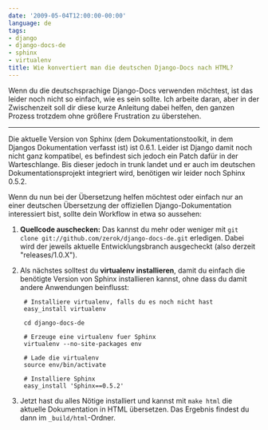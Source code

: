 ```yaml
---
date: '2009-05-04T12:00:00-00:00'
language: de
tags:
- django
- django-docs-de
- sphinx
- virtualenv
title: Wie konvertiert man die deutschen Django-Docs nach HTML?
---
```



Wenn du die deutschsprachige Django-Docs verwenden möchtest, ist das leider
noch nicht so einfach, wie es sein sollte. Ich arbeite daran, aber in der
Zwischenzeit soll dir diese kurze Anleitung dabei helfen, den ganzen Prozess
trotzdem ohne größere Frustration zu überstehen.


-------------------------------

Die aktuelle Version von Sphinx (dem Dokumentationstoolkit, in dem Djangos
Dokumentation verfasst ist) ist 0.6.1. Leider ist Django damit noch nicht ganz
kompatibel, es befindest sich jedoch ein Patch dafür in der Warteschlange. Bis
dieser jedoch in trunk landet und er auch im deutschen Dokumentationsprojekt
integriert wird, benötigen wir leider noch Sphinx 0.5.2.

Wenn du nun bei der Übersetzung helfen möchtest oder einfach nur an einer
deutschen Übersetzung der offiziellen Django-Dokumentation interessiert bist,
sollte dein Workflow in etwa so aussehen:

1. **Quellcode auschecken:** Das kannst du mehr oder weniger mit ``git clone
   git://github.com/zerok/django-docs-de.git`` erledigen. Dabei wird der
   jeweils aktuelle Entwicklungsbranch ausgecheckt (also derzeit
   "releases/1.0.X").

2. Als nächstes solltest du **virtualenv installieren**, damit du einfach die
   benötigte Version von Sphinx installieren kannst, ohne dass du damit andere
   Anwendungen beinflusst:
        
        # Installiere virtualenv, falls du es noch nicht hast
        easy_install virtualenv

        cd django-docs-de

        # Erzeuge eine virtualenv fuer Sphinx
        virtualenv --no-site-packages env

        # Lade die virtualenv
        source env/bin/activate

        # Installiere Sphinx
        easy_install 'Sphinx==0.5.2'

3. Jetzt hast du alles Nötige installiert und kannst mit ``make html`` die
   aktuelle Dokumentation in HTML übersetzen. Das Ergebnis findest du dann im
   ``_build/html``-Ordner.